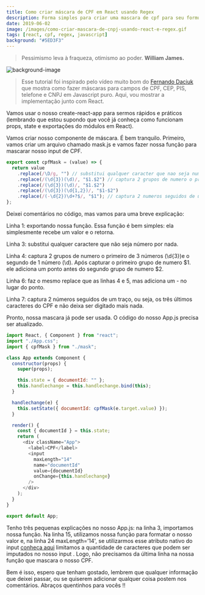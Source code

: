 ```yaml
---
title: Como criar máscara de CPF em React usando Regex
description: Forma simples para criar uma mascara de cpf para seu formulário
date: 2019-06-02
image: /images/como-criar-mascara-de-cnpj-usando-react-e-regex.gif
tags: [react, cpf, regex, javascript]
background: "#5ED3F3"
---
```


> Pessimismo leva à fraqueza, otimismo ao poder. **William James.**

![background-image](/images/como-criar-mascara-de-cnpj-usando-react-e-regex.gif)

> Esse tutorial foi inspirado pelo vídeo muito bom do [Fernando Daciuk](https://www.youtube.com/watch?v=r-8isv_TnVA) que mostra como fazer máscaras para campos de CPF, CEP, PIS, telefone e CNPJ em Javascript puro. Aqui, vou mostrar a implementação junto com React.

Vamos usar o nosso create-react-app para sermos rápidos e práticos (lembrando que estou supondo que você já conheça como funcionam props, state e exportações do módulos em React).

Vamos criar nosso componente de máscara. É bem tranquilo. Primeiro, vamos criar um arquivo chamado mask.js e vamos fazer nossa função para mascarar nosso input de CPF.

```javascript
export const cpfMask = (value) => {
  return value
    .replace(/\D/g, "") // substitui qualquer caracter que nao seja numero por nada
    .replace(/(\d{3})(\d)/, "$1.$2") // captura 2 grupos de numero o primeiro de 3 e o segundo de 1, apos capturar o primeiro grupo ele adiciona um ponto antes do segundo grupo de numero
    .replace(/(\d{3})(\d)/, "$1.$2")
    .replace(/(\d{3})(\d{1,2})/, "$1-$2")
    .replace(/(-\d{2})\d+?$/, "$1"); // captura 2 numeros seguidos de um traço e não deixa ser digitado mais nada
};
```

Deixei comentários no código, mas vamos para uma breve explicação:

Linha 1: exportando nossa função. Essa função é bem simples: ela simplesmente recebe um valor e o retorna.

Linha 3: substitui qualquer caractere que não seja número por nada.

Linha 4: captura 2 grupos de numero o primeiro de 3 números (\d{3})e o segundo de 1 número (\d). Após capturar o primeiro grupo de numero $1. ele adiciona um ponto antes do segundo grupo de numero $2.

Linha 6: faz o mesmo replace que as linhas 4 e 5, mas adiciona um - no lugar do ponto.

Linha 7: captura 2 números seguidos de um traço, ou seja, os três últimos caracteres do CPF e não deixa ser digitado mais nada.

Pronto, nossa mascara já pode ser usada. O código do nosso App.js precisa ser atualizado.

```javascript
import React, { Component } from "react";
import "./App.css";
import { cpfMask } from "./mask";

class App extends Component {
  constructor(props) {
    super(props);

    this.state = { documentId: "" };
    this.handlechange = this.handlechange.bind(this);
  }

  handlechange(e) {
    this.setState({ documentId: cpfMask(e.target.value) });
  }

  render() {
    const { documentId } = this.state;
    return (
      <div className="App">
        <label>CPF</label>
        <input
          maxLength="14"
          name="documentId"
          value={documentId}
          onChange={this.handlechange}
        />
      </div>
    );
  }
}

export default App;
```

Tenho três pequenas explicações no nosso App.js: na linha 3, importamos nossa função. Na linha 15, utilizamos nossa função para formatar o nosso valor e, na linha 24 maxLength=’14', se utilizarmos esse atributo nativo do input [conheça aqui](https://developer.mozilla.org/pt-BR/docs/Web/HTML/Element/input) limitamos a quantidade de caracteres que podem ser imputados no nosso input . Logo, não precisamos da última linha na nossa função que mascara o nosso CPF.

Bem é isso, espero que tenham gostado, lembrem que qualquer informação que deixei passar, ou se quiserem adicionar qualquer coisa postem nos comentários. Abraços quentinhos para vocês !!
